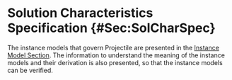 # Solution Characteristics Specification {#Sec:SolCharSpec}

The instance models that govern Projectile are presented in the [Instance Model Section](./SecIMs.md#Sec:IMs). The information to understand the meaning of the instance models and their derivation is also presented, so that the instance models can be verified.


